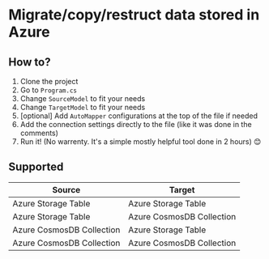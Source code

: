 # Migrate/copy/restruct data stored in Azure

## How to?

1. Clone the project
2. Go to `Program.cs` 
3. Change `SourceModel` to fit your needs
4. Change `TargetModel` to fit your needs
5. [optional] Add `AutoMapper` configurations at the top of the file if needed
6. Add the connection settings directly to the file (like it was done in the comments)
7. Run it! (No warrenty. It's a simple mostly helpful tool done in 2 hours) :blush:

## Supported

Source | Target
-|-
Azure Storage Table | Azure Storage Table
Azure Storage Table | Azure CosmosDB Collection
Azure CosmosDB Collection | Azure Storage Table
Azure CosmosDB Collection | Azure CosmosDB Collection
